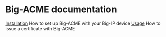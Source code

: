 # Big-ACME documentation

[Installation](installation.md) How to set up Big-ACME with your Big-IP device
[Usage](usage.md) How to issue a certificate with Big-ACME

